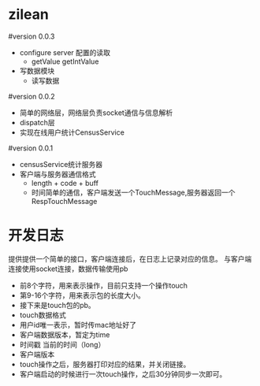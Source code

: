 # zilean

#version 0.0.3
- configure server 配置的读取
	- getValue getIntValue
- 写数据模块
	- 读写数据

#version 0.0.2
- 简单的网络层，网络层负责socket通信与信息解析
- dispatch层
- 实现在线用户统计CensusService


#version 0.0.1
- censusService统计服务器
- 客户端与服务器通信格式
	- length + code  + buff
	- 时间简单的通信，客户端发送一个TouchMessage,服务器返回一个RespTouchMessage

# 开发日志
提供提供一个简单的接口，客户端连接后，在日志上记录对应的信息。
与客户端连接使用socket连接，数据传输使用pb

- 前8个字符，用来表示操作，目前只支持一个操作touch
- 第9-16个字符，用来表示包的长度大小。
- 接下来是touch包的pb。
- touch数据格式
 - 用户id唯一表示，暂时传mac地址好了
 - 客户端数据版本，暂定为time
 - 时间戳 当前的时间（long）
 - 客户端版本
- touch操作之后，服务器打印对应的结果，并关闭链接。
- 客户端启动的时候进行一次touch操作，之后30分钟同步一次即可。
